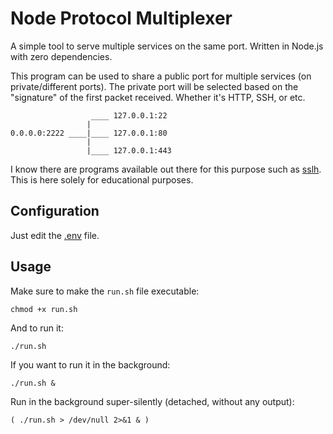 Node Protocol Multiplexer
=========================
A simple tool to serve multiple services on the same port. Written in Node.js with zero dependencies.

This program can be used to share a public port for multiple services (on private/different ports).
The private port will be selected based on the "signature" of the first packet received.
Whether it's HTTP, SSH, or etc.
```
                  ____ 127.0.0.1:22
                 |
0.0.0.0:2222 ____|____ 127.0.0.1:80
                 |
                 |____ 127.0.0.1:443
```

I know there are programs available out there for this purpose such as [sslh](https://github.com/yrutschle/sslh). This is here solely for educational purposes.

Configuration
-------------
Just edit the [.env](.env) file.

Usage
-----
Make sure to make the `run.sh` file executable:
```
chmod +x run.sh
```

And to run it:
```
./run.sh
```

If you want to run it in the background:
```
./run.sh &
```

Run in the background super-silently (detached, without any output):
````
( ./run.sh > /dev/null 2>&1 & )
````
